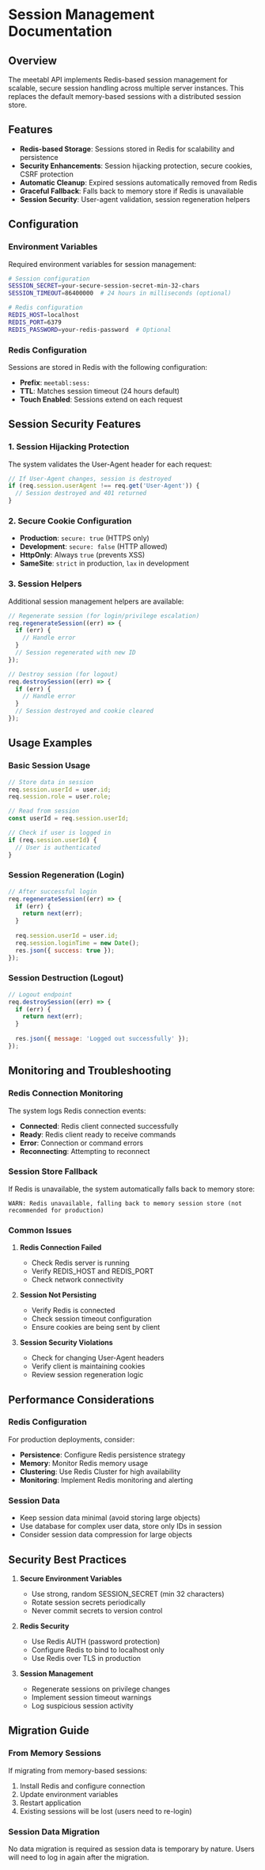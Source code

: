 # Session Management Documentation

## Overview

The meetabl API implements Redis-based session management for scalable, secure session handling across multiple server instances. This replaces the default memory-based sessions with a distributed session store.

## Features

- **Redis-based Storage**: Sessions stored in Redis for scalability and persistence
- **Security Enhancements**: Session hijacking protection, secure cookies, CSRF protection
- **Automatic Cleanup**: Expired sessions automatically removed from Redis
- **Graceful Fallback**: Falls back to memory store if Redis is unavailable
- **Session Security**: User-agent validation, session regeneration helpers

## Configuration

### Environment Variables

Required environment variables for session management:

```bash
# Session configuration
SESSION_SECRET=your-secure-session-secret-min-32-chars
SESSION_TIMEOUT=86400000  # 24 hours in milliseconds (optional)

# Redis configuration
REDIS_HOST=localhost
REDIS_PORT=6379
REDIS_PASSWORD=your-redis-password  # Optional
```

### Redis Configuration

Sessions are stored in Redis with the following configuration:

- **Prefix**: `meetabl:sess:`
- **TTL**: Matches session timeout (24 hours default)
- **Touch Enabled**: Sessions extend on each request

## Session Security Features

### 1. Session Hijacking Protection

The system validates the User-Agent header for each request:

```javascript
// If User-Agent changes, session is destroyed
if (req.session.userAgent !== req.get('User-Agent')) {
  // Session destroyed and 401 returned
}
```

### 2. Secure Cookie Configuration

- **Production**: `secure: true` (HTTPS only)
- **Development**: `secure: false` (HTTP allowed)
- **HttpOnly**: Always `true` (prevents XSS)
- **SameSite**: `strict` in production, `lax` in development

### 3. Session Helpers

Additional session management helpers are available:

```javascript
// Regenerate session (for login/privilege escalation)
req.regenerateSession((err) => {
  if (err) {
    // Handle error
  }
  // Session regenerated with new ID
});

// Destroy session (for logout)
req.destroySession((err) => {
  if (err) {
    // Handle error
  }
  // Session destroyed and cookie cleared
});
```

## Usage Examples

### Basic Session Usage

```javascript
// Store data in session
req.session.userId = user.id;
req.session.role = user.role;

// Read from session
const userId = req.session.userId;

// Check if user is logged in
if (req.session.userId) {
  // User is authenticated
}
```

### Session Regeneration (Login)

```javascript
// After successful login
req.regenerateSession((err) => {
  if (err) {
    return next(err);
  }
  
  req.session.userId = user.id;
  req.session.loginTime = new Date();
  res.json({ success: true });
});
```

### Session Destruction (Logout)

```javascript
// Logout endpoint
req.destroySession((err) => {
  if (err) {
    return next(err);
  }
  
  res.json({ message: 'Logged out successfully' });
});
```

## Monitoring and Troubleshooting

### Redis Connection Monitoring

The system logs Redis connection events:

- **Connected**: Redis client connected successfully
- **Ready**: Redis client ready to receive commands
- **Error**: Connection or command errors
- **Reconnecting**: Attempting to reconnect

### Session Store Fallback

If Redis is unavailable, the system automatically falls back to memory store:

```
WARN: Redis unavailable, falling back to memory session store (not recommended for production)
```

### Common Issues

1. **Redis Connection Failed**
   - Check Redis server is running
   - Verify REDIS_HOST and REDIS_PORT
   - Check network connectivity

2. **Session Not Persisting**
   - Verify Redis is connected
   - Check session timeout configuration
   - Ensure cookies are being sent by client

3. **Session Security Violations**
   - Check for changing User-Agent headers
   - Verify client is maintaining cookies
   - Review session regeneration logic

## Performance Considerations

### Redis Configuration

For production deployments, consider:

- **Persistence**: Configure Redis persistence strategy
- **Memory**: Monitor Redis memory usage
- **Clustering**: Use Redis Cluster for high availability
- **Monitoring**: Implement Redis monitoring and alerting

### Session Data

- Keep session data minimal (avoid storing large objects)
- Use database for complex user data, store only IDs in session
- Consider session data compression for large objects

## Security Best Practices

1. **Secure Environment Variables**
   - Use strong, random SESSION_SECRET (min 32 characters)
   - Rotate session secrets periodically
   - Never commit secrets to version control

2. **Redis Security**
   - Use Redis AUTH (password protection)
   - Configure Redis to bind to localhost only
   - Use Redis over TLS in production

3. **Session Management**
   - Regenerate sessions on privilege changes
   - Implement session timeout warnings
   - Log suspicious session activity

## Migration Guide

### From Memory Sessions

If migrating from memory-based sessions:

1. Install Redis and configure connection
2. Update environment variables
3. Restart application
4. Existing sessions will be lost (users need to re-login)

### Session Data Migration

No data migration is required as session data is temporary by nature. Users will need to log in again after the migration.